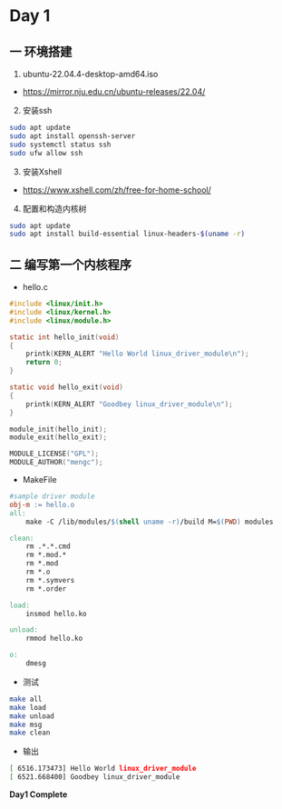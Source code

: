 # Day 1

## 一 环境搭建

1. ubuntu-22.04.4-desktop-amd64.iso
- https://mirror.nju.edu.cn/ubuntu-releases/22.04/

2. 安装ssh
```bash
sudo apt update
sudo apt install openssh-server
sudo systemctl status ssh
sudo ufw allow ssh
```

3. 安装Xshell
- https://www.xshell.com/zh/free-for-home-school/

4. 配置和构造内核树
``` bash
sudo apt update
sudo apt install build-essential linux-headers-$(uname -r)
```

## 二 编写第一个内核程序
- hello.c
``` c
#include <linux/init.h>
#include <linux/kernel.h>
#include <linux/module.h>

static int hello_init(void)
{
    printk(KERN_ALERT "Hello World linux_driver_module\n");
    return 0;
}

static void hello_exit(void)
{
    printk(KERN_ALERT "Goodbey linux_driver_module\n");
}

module_init(hello_init);
module_exit(hello_exit);

MODULE_LICENSE("GPL");
MODULE_AUTHOR("mengc");
```

- MakeFile
``` makefile
#sample driver module
obj-m := hello.o
all:
	make -C /lib/modules/$(shell uname -r)/build M=$(PWD) modules

clean:
	rm .*.*.cmd
	rm *.mod.*
	rm *.mod
	rm *.o
	rm *.symvers
	rm *.order

load:
	insmod hello.ko

unload:
	rmmod hello.ko

o:
	dmesg
```

- 测试
``` bash
make all
make load
make unload
make msg
make clean
```

- 输出
``` bash
[ 6516.173473] Hello World linux_driver_module
[ 6521.668400] Goodbey linux_driver_module
```

**Day1 Complete**